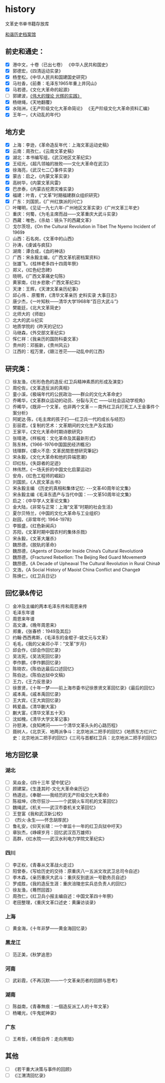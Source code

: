 # history
文革史书单书籍存放库

[和谐历史档案馆](https://github.com/banned-historical-archives/banned-historical-archives.github.io)

## 前史和通史：
- [x] 港中文，十卷（已出七卷） 《中华人民共和国史》 
- [x]  郭德宏，《四清运动实录》
- [x]  杨奎松，《中华人民共和国建国史研究》
- [x] 马社香，《前奏：毛泽东1965年重上井冈山》
- [x] 马若德，《文化大革命的起源》
- [ ]  郭建波，[《伟大的理论 光辉的实践》](http://m.wyzxwk.com/content.php?classid=21&id=310819)
- [x]  杨继绳，《天地翻覆》
- [x] 水陆洲，《无产阶级文化大革命简论》 《无产阶级文化大革命资料汇编》
- [x] 王年一，《大动乱的年代》

## 地方史
- [x] 上海：李逊，《革命造反年代：上海文革运动史稿》
- [x] 云南：周孜仁，《云南文革史稿》
- [x] 湖北：本书编写组，《武汉地区文革纪实》
- [x] 王绍光，《超凡领袖的挫败——文化大革命在武汉》
- [x]  徐海亮，《武汉七二〇事件实录》
- [x] 蒙古：启之，《内蒙文革实录》
- [x]  高树华，《内蒙文革风雷》
- [x]  巴彦泰，《内蒙古挖肃灾难实录》
- [x] 福建：叶青，《“文革”时期福建群众组织研究》
- [x] 广东：刘国凯，《广州红旗派的兴亡》
- [ ] 叶曙明，《见证一九七六年-广州地区文革实录》《广州文革三年史》
- [ ] 重庆：何蜀，《为毛主席而战——文革重庆大武斗实录》
- [ ] 西藏：唯色，《杀劫：镜头下的西藏文革》
- [ ] 戈尔茨坦，《On the Cultural Revolution in Tibet The Nyemo Incident of 1969》
- [ ] 山西：石名岗，《文革中的山西》
- [ ] 孙涛，《虔诚与疯狂》
- [ ] 湖南：谭合成，《血的神话》
- [ ] 广西：宋永毅主编，《广西文革机密档案资料》
- [ ]  张雄飞，《桂林老多四十四周年祭》
- [ ]  郑义，《红色纪念碑》
- [ ]  晓明，《广西文革痛史勾陈》
- [ ] 黄家南，《壮乡悲歌-广西文革纪实》
- [ ] 天津：王辉，《天津文革亲历纪事》
- [ ]  邱心伟 、原蜀育，《清华文革亲历 史料实录 大事日志》
- [ ] 唐少杰，《一叶知秋——清华大学1968年“百日大武斗”》
- [ ]  樊能廷，《北大文革简史》
- [ ] 北师大的《师劫》
- [ ] 北大的武斗纪实
- [ ] 地质学院的《昨天的记忆》
- [ ] 马继森，《外交部文革纪实》
- [ ] 恽仁祥：《我亲历的国防科委文革》
- [ ] 贵州的：邓振新，《贵州风云》
- [ ]  江西的：程万里，《赣江苍茫——动乱中的江西》

## 研究类：
- [ ] 徐友渔，《形形色色的造反:红卫兵精神素质的形成及演变》
- [ ]  周伦佐，《文革造反派的真相》
- [ ] 童小溪，《极端年代的公民政治——群众的文化大革命史》
- [ ] 乔晞华，《文革群众运动的动员、分裂与灭亡 ——以社会运动学视角》
- [ ] 乔晞华，《既非一个文革，也非两个文革－－南外红卫兵打死工人王金事件个案分析》
- [ ] 阿妮达·陈，《毛主席的孩子们──红卫兵一代的成长与经历》
- [ ] 彭丽君，《复制的艺术：文革期间的文化生产及实践》
- [ ] 王家平，《文化大革命时期诗歌研究》
- [ ] 张晴滟，《样板戏：文化革命及其最新形式》
- [ ]  陈东林，《1966-1976中国国民经济概况》
- [ ] 钱理群，《爝火不息: 文革民間思想研究筆記》
- [ ] 宋永毅，《文化大革命和他的异端思潮》
- [ ] 印红标，《失踪者的足迹》
- [ ] 林伟然，《一场夭折的中国文化启蒙运动》
- [ ] 安舟，《红色工程师的崛起》
- [ ] 刘国凯，《人民文革丛书》
- [ ] 宋永毅主编 《历史的真相和集体记忆: ---文革40周年论文集》 
- [ ] 宋永毅主编《毛泽东遗产与当代中国：---文革50周年论文集》
- [ ] 启之：《中华学人文革论文集》
- [ ] 金大陆，《非常与正常：上海“文革”时期的社会生活》
- [ ] 夏尔贝特兰，《中国的文化大革命与工业组织》
- [ ] 赵园，《非常年代: 1964-1978》
- [ ] 李振盛，《红色新闻兵》
- [ ] 苏阳，《文革时期中国农村的集体杀戮》
- [ ] 宋永毅，《文革大屠杀》
- [ ] 魏昂德，《脱轨的革命》
- [ ] 魏昂德，《Agents of Disorder Inside China’s Cultural Revolution》
- [ ] 魏昂德，《Fractured Rebellion: The Beijing Red Guard Movement》
- [ ] 魏昂德，《A Decade of Upheaval The Cultural Revolution in Rural China》
- [ ] 文浩，《A Social History of Maoist China Conflict and Change》
- [ ] 陈焕仁，《红卫兵日记》

## 回忆录&传记
- [ ] 金冲及主编的两本毛泽东传和周恩来传
- [ ] 毛泽东年谱
- [ ] 周恩来年谱
- [ ] 高文谦，《晚年周恩来》
- [ ] 郑重，《张春桥：1949及其后》
- [ ] 约翰·西西弗斯，《毛泽东的金棍子-姚文元与文革》
- [ ] 毛毛，《我的父亲邓小平：“文革”岁月》
- [ ] 邱会作，《邱会作回忆录》
- [ ] 吴法宪，《吴法宪回忆录》
- [ ] 李作鹏，《李作鹏回忆录》
- [ ] 陈晓农，《陈伯达最后口述回忆》
- [ ] 陈伯达，《陈伯达狱中文稿》
- [ ] 王力，《王力反思录》
- [ ] 徐景贤，《十年一梦——前上海市委书记徐景贤文革回忆录》《最后的回忆》
- [ ] 戚本禹，《戚本禹回忆录》
- [ ] 王大宾，《王大宾回忆录》
- [ ]  韩爱晶，《清华蒯大富》
- [ ]  蒯大富，《清华文革五十天》
- [ ]  沈如槐，《清华大学文革记事》
- [ ]  孙怒涛，《良知拷问——一个清华文革头头的心路历程》
- [ ]  聂树人，《北京天、地两派争斗：北京地派二把手的回忆》《地质东方红兴亡史：北京地派二把手的回忆》《三司与首都红卫兵：北京地派二把手的回忆》

## 地方回忆录
### 湖北
- [ ]  吴焱金，《四十三年 望中犹记》
- [ ] 顾建棠，《生逢其时-文化大革命亲历记》
- [ ] 杨道远，《奉献——我经历的无产阶级文化大革命》
- [ ] 陈祖坤，《吹尽狂沙——一个武钢火车司机的文革回忆》
- [ ] 魏绳武，《机关——武汉市委机关文革回忆》
- [ ] 王登富《我和武汉新公校》
- [ ] 《烈火·永生——怀念胡厚民》
- [ ] 鲁礼安，《仰天长啸：一个单监十一年的红卫兵狱中吁天》
- [ ] 章狄杰，《峥嵘岁月：回忆武汉百万雄师》
- [ ] 高群，《红水院——武汉水利电力学院文革纪实》

### 四川
- [ ] 李正权，《青春从文革战火走过》
- [ ] 阳曾泰，《写给历史的交待：原重庆八一五派文攻武卫总司令自述》
- [ ] 李木森，《亲历重庆大武斗：重庆反到底派一号勤务员自述》
- [ ] 罗成胜，《我的造反生涯：重庆涪陵忠实兵总负责人的回忆》
- [ ] 徐友渔，《蓦然回首》
- [ ] 周孜仁，《红卫兵小报主编自述：中国文革四十年祭》
- [ ] 老田整理，《重庆文革口述史：黄廉访谈录》

### 上海
- [ ]  黄金海，《十年非梦——黄金海回忆录》

### 黑龙江
- [ ]  范正美，《秋梦追思》

### 河南
- [ ]  武彩霞，《不再沉默——一个文革亲历者的回顾与思考》

### 湖南
- [ ]  陈益南，《青春無痕︰一個造反派工人的十年文革》
- [ ]  杨曦光，《牛鬼蛇神录》

### 广东
- [ ]  王希哲，《希哲自传：走向黑暗》

## 其他
- [ ] 《若干重大决策与事件的回顾》
- [ ] 《江渭清回忆录》